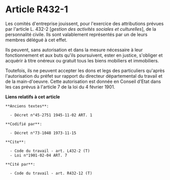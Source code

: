 # Article R432-1

Les comités d'entreprise jouissent, pour l'exercice des attributions prévues par l'article L. 432-2 [*gestion des activités
sociales et culturelles*], de la personnalité civile. Ils sont valablement représentés par un de leurs membres délégué à cet
effet.

Ils peuvent, sans autorisation et dans la mesure nécessaire à leur fonctionnement et aux buts qu'ils poursuivent, ester en
justice, s'obliger et acquérir à titre onéreux ou gratuit tous les biens mobiliers et immobiliers.

Toutefois, ils ne peuvent accepter les dons et legs des particuliers qu'après l'autorisation du préfet sur rapport du
directeur départemental du travail et de la main-d'oeuvre. Cette autorisation est donnée en Conseil d'Etat dans les cas
prévus à l'article 7 de la loi du 4 février 1901.

**Liens relatifs à cet article**

	**Anciens textes**:

	  - Décret n°45-2751 1945-11-02 ART. 1

	**Codifié par**:

	  - Décret n°73-1048 1973-11-15

	**Cite**:

	  - Code du travail - art. L432-2 (T)
	  - Loi n°1901-02-04 ART. 7

	**Cité par**:

	  - Code du travail - art. R432-12 (T)

